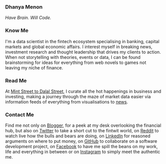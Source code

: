 ### Dhanya Menon

*Have Brain. Will Code.*

### Know Me

I'm a data scientist in the fintech ecosystem specialising in banking, capital markets and global economic affairs. I interest myself in breaking news, investment research and thought leadership that drives my clients to action. When not storytelling with theories, events or data, I can be found brainstorming for ideas for everything from web novels to games not leaving my niche of finance. 

### Read Me

At [Mint Street to Dalal Street](https://mintstreettodalalstreet.wordpress.com/), I curate all the hot happenings in business and investing, making a journey through the maze of market data easier via information feeds of everything from visualisations to [news](https://news.google.com/publications/CAAqBwgKML7MqQswsNfBAw?ceid=IN:en).

### Contact Me 

Find me not only on [Blogger](https://www.blogger.com/profile/10908435327590944385), for a peek at my desk overlooking the financial hub, but also on [Twitter](https://www.twitter.com/mizdhanyamenon) to take a short cut to the fintwit world, on [Reddit](https://www.reddit.com/user/dominadhanyamenonmba) to watch live how the bulls and bears are doing, on [LinkedIn](https://www.linkedin.com/in/sayidadhanyamenonmba) for reasoned arguments on where to put money, on [GitHub](https://www.github.com/signorinadhanyamenonmba) to collaborate on a software development project, on [Facebook](https://www.facebook.com/susridhanyamenonmba) to have me spill the beans on my work, life and everything in between or on [Instagram](https://www.instagram.com/srtadhanyamenonmba) to simply meet the authentic me.
